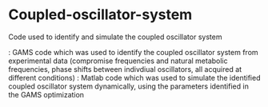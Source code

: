 # Coupled-oscillator-system
Code used to identify and simulate the coupled oscillator system

 : GAMS code which was used to identify the coupled oscillator system from experimental data (compromise frequencies and natural metabolic frequencies, phase shifts between indivdiual oscillators, all acquired at different conditions)
 : Matlab code which was used to simulate the identified coupled oscillator system dynamically, using the parameters identified in the GAMS optimization
